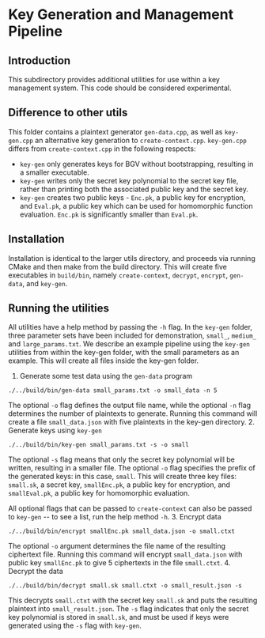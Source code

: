 # Key Generation and Management Pipeline

## Introduction
This subdirectory provides additional utilities for use within a key management system. This code should be considered experimental.

## Difference to other utils
This folder contains a plaintext generator `gen-data.cpp`, as well as `key-gen.cpp` an alternative key generation to `create-context.cpp`. `key-gen.cpp` differs from `create-context.cpp` in the following respects:
-  `key-gen` only generates keys for BGV without bootstrapping, resulting in a smaller executable.
-  `key-gen` writes only the secret key polynomial to the secret key file, rather than printing both the associated public key and the secret key.
-  `key-gen` creates two public keys - `Enc.pk`, a public key for encryption, and `Eval.pk`, a public key which can be used for homomorphic function evaluation. `Enc.pk` is significantly smaller than `Eval.pk`.

## Installation 
Installation is identical to the larger utils directory, and proceeds via running  CMake and then make from the build directory. This will create five executables in `build/bin`, namely `create-context`, `decrypt`, `encrypt`, `gen-data`, and `key-gen`.

## Running the utilities
All utilities have a help method by passing the `-h` flag. In the `key-gen` folder, three parameter sets have been included for demonstration, `small_`, `medium_` and `large_params.txt`. We describe an example pipeline using the `key-gen` utilities from within the key-gen folder, with the small parameters as an example. This will create all files inside the key-gen folder.
1. Generate some test data using the `gen-data` program
```
./../build/bin/gen-data small_params.txt -o small_data -n 5
```
The optional `-o` flag defines the output file name, while the optional `-n` flag determines the number of plaintexts to generate. Running this command will create a file `small_data.json` with five plaintexts in the key-gen directory.
2. Generate keys using `key-gen`
```
./../build/bin/key-gen small_params.txt -s -o small
```
The optional `-s` flag means that only the secret key polynomial will be written, resulting in a smaller file. The optional `-o` flag specifies the prefix of the generated keys: in this case, `small`. This will create three key files: `small.sk`, a secret key, `smallEnc.pk`, a public key for encryption, and `smallEval.pk`, a public key for homomorphic evaluation.

All optional flags that can be passed to `create-context` can also be passed to `key-gen` -- to see a list, run the help method `-h`.
3. Encrypt data
```
./../build/bin/encrypt smallEnc.pk small_data.json -o small.ctxt
```
The optional `-o` argument determines the file name of the resulting ciphertext file. Running this command will encrypt `small_data.json` with public key `smallEnc.pk` to give 5 ciphertexts in the file `small.ctxt`.
4. Decrypt the data
```
./../build/bin/decrypt small.sk small.ctxt -o small_result.json -s
```
This decrypts `small.ctxt` with the secret key `small.sk` and puts the resulting plaintext into `small_result.json`. The `-s` flag indicates that only the secret key polynomial is stored in `small.sk`, and must be used if keys were generated using the `-s` flag with `key-gen`.
